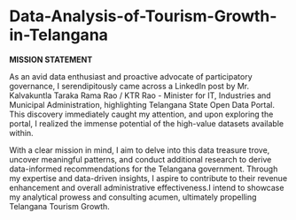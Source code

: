 # Data-Analysis-of-Tourism-Growth-in-Telangana
**MISSION STATEMENT**

As an avid data enthusiast and proactive advocate of participatory governance, I serendipitously came across a LinkedIn post by Mr. Kalvakuntla Taraka Rama Rao / KTR Rao - Minister for IT, Industries and Municipal Administration, highlighting Telangana State Open Data Portal. This discovery immediately caught my attention, and upon exploring the portal, I realized the immense potential of the high-value datasets available within.

With a clear mission in mind, I aim to delve into this data treasure trove, uncover meaningful patterns, and conduct additional research to derive data-informed recommendations for the Telangana government. Through my expertise and data-driven insights, I aspire to contribute to their revenue enhancement and overall administrative effectiveness.I intend to showcase my analytical prowess and consulting acumen, ultimately propelling Telangana Tourism Growth.
